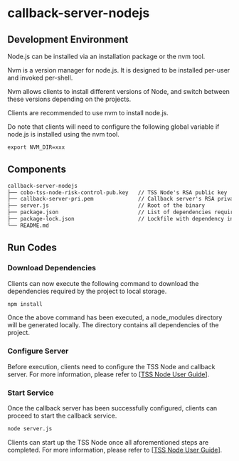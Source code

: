 # callback-server-nodejs

## Development Environment  
Node.js can be installed via an installation package or the nvm tool.

Nvm is a version manager for node.js. It is designed to be installed per-user and invoked per-shell. 

Nvm allows clients to install different versions of Node, and switch between these versions depending on the projects.

Clients are recommended to use nvm to install node.js. 

Do note that clients will need to configure the following global variable if node.js is installed using the nvm tool.  
```markdown
export NVM_DIR=xxx
```

## Components
```markdown
callback-server-nodejs
├── cobo-tss-node-risk-control-pub.key   // TSS Node's RSA public key  
├── callback-server-pri.pem              // Callback server's RSA private key  
├── server.js                            // Root of the binary
├── package.json                         // List of dependencies required
├── package-lock.json                    // Lockfile with dependency information & version numbers
└── README.md
```

## Run Codes
### Download Dependencies
Clients can now execute the following command to download the dependencies required by the project to local storage.  
```markdown
npm install
```
Once the above command has been executed, a node_modules directory will be generated locally. The directory contains all dependencies of the project.

### Configure Server  
Before execution, clients need to configure the TSS Node and callback server. For more information, please refer to [[TSS Node User Guide](https://docs.cobo.com/cobo-mpc-waas/v/simplified-chinese/readme/tss-node-shi-yong-zhi-nan)].

### Start Service
Once the callback server has been successfully configured, clients can proceed to start the callback service.
```markdown
node server.js 
```
Clients can start up the TSS Node once all aforementioned steps are completed. For more information, please refer to [[TSS Node User Guide](https://docs.cobo.com/cobo-mpc-waas/v/simplified-chinese/readme/tss-node-shi-yong-zhi-nan)].

